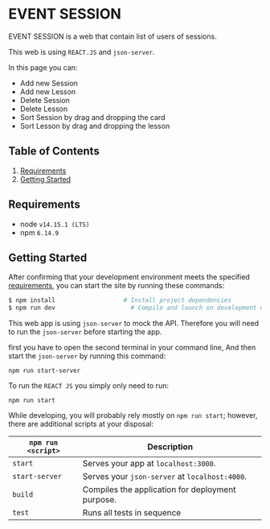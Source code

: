 # EVENT SESSION

EVENT SESSION is a web that contain list of users of sessions.

This web is using `REACT.JS` and `json-server`.

In this page you can:
* Add new Session
* Add new Lesson
* Delete Session
* Delete Lesson
* Sort Session by drag and dropping the card
* Sort Lesson by drag and dropping the lesson

## Table of Contents
1. [Requirements](#requirements)
2. [Getting Started](#getting-started)

## Requirements
* node `v14.15.1 (LTS)`
* npm `6.14.9`


## Getting Started

After confirming that your development environment meets the specified [requirements](#requirements),
you can start the site by running these commands:

```bash
$ npm install                   # Install project dependencies
$ npm run dev                     # Compile and launch on development environment
```

This web app is using `json-server` to mock the API.
Therefore you will need to run the `json-server` before starting the app.

first you have to open the second terminal in your command line,
And then start the `json-server` by running this command:

`npm run start-server`

To run the `REACT JS` you simply only need to run:

`npm run start`

While developing, you will probably rely mostly on `npm run start`; however, there are additional scripts at your disposal:

|`npm run <script>`|Description|
|------------------|-----------|
|`start` |Serves your app at `localhost:3000`.|
|`start-server` |Serves your `json-server` at `localhost:4000`.|
|`build`|Compiles the application for deployment purpose.|
|`test`|Runs all tests in sequence|
